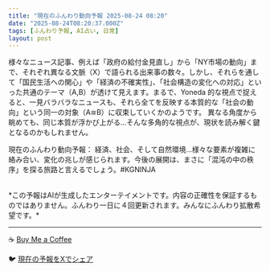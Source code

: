 ```yaml
---
title: "現在のふんわり動向予報 2025-08-24 08:20"
date: "2025-08-24T08:20:37.000Z"
tags: [ふんわり予報, AI占い, 日常]
layout: post
---
```


様々なニュース記事、例えば「政府の給付金見直し」から「NY市場の動向」まで、それぞれ異なる文脈（X）で語られる出来事の数々。しかし、それらを通して「国民生活への関心」や「経済の不確実性」、「社会構造の変化への対応」といった共通のテーマ（A,B）が透けて見えます。まるで、Yoneda 的な視点で捉えると、一見バラバラなニュースも、それら全てを反映する本質的な「社会の動向」という同一の対象（A≅B）に収束していくかのようです。  異なる角度から眺めても、同じ本質が浮かび上がる…そんな多角的な視点が、現状を読み解く鍵となるのかもしれません。


現在のふんわり動向予報：
経済、社会、そして自然環境…様々な要素が複雑に絡み合い、変化の兆しが感じられます。今後の展開は、まさに「混沌の中の秩序」を探る旅路と言えるでしょう。#KGNINJA

<br>
*この予報はAIが生成したエンターテイメントです。内容の正確性を保証するものではありません。ふんわり一日に４回更新されます。みんなにふんわり拡散希望です。*

---
☕️ [Buy Me a Coffee](https://www.buymeacoffee.com/kgninja)

🐦 [現在の予報をXでシェア](https://twitter.com/intent/tweet?text=%E7%8F%BE%E5%9C%A8%E3%81%AE%E3%81%B5%E3%82%93%E3%82%8F%E3%82%8A%E4%BA%88%E5%A0%B1%3A%20%E3%80%8C%E6%A7%98%E3%80%85%E3%81%AA%E3%83%8B%E3%83%A5%E3%83%BC%E3%82%B9%E8%A8%98%E4%BA%8B%E3%80%81%E4%BE%8B%E3%81%88%E3%81%B0%E3%80%8C%E6%94%BF%E5%BA%9C%E3%81%AE%E7%B5%A6%E4%BB%98%E9%87%91%E8%A6%8B%E7%9B%B4%E3%81%97%E3%80%8D%E3%81%8B%E3%82%89%E3%80%8CNY%E5%B8%82%E5%A0%B4%E3%81%AE%E5%8B%95%E5%90%91%E3%80%8D%E3%81%BE%E3%81%A7%E3%80%81%E3%81%9D%E3%82%8C%E3%81%9E%E3%82%8C%E7%95%B0%E3%81%AA%E3%82%8B%E6%96%87%E8%84%88%EF%BC%88X%EF%BC%89%E3%81%A7%E8%AA%9E%E3%82%89%E3%82%8C%E3%82%8B%E5%87%BA%E6%9D%A5%E4%BA%8B%E3%81%AE%E6%95%B0%E3%80%85%E3%80%82%E3%80%8D%23KGNINJA%20%E7%B6%9A%E3%81%8D%E3%81%AF%E3%83%96%E3%83%AD%E3%82%B0%E3%81%A7%EF%BC%81%F0%9F%91%87&url=https%3A%2F%2Fkg-ninja.github.io%2FFunwariyoso%2F)
